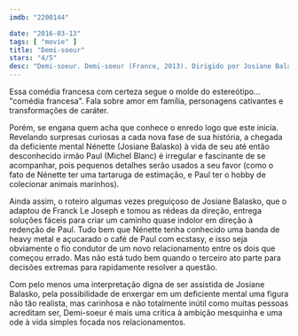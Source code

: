 ```yaml
---
imdb: "2200144"

date: "2016-03-13"
tags: [ "movie" ]
title: "Demi-soeur"
stars: "4/5"
desc: "Demi-soeur. Demi-soeur (France, 2013). Dirigido por Josiane Balasko. Escrito por Josiane Balasko, Franck Le Joseph. Com Josiane Balasko, Michel Blanc, Brigitte Roüan, Françoise Lépine, George Aguilar, Christine Murillo, Grégoire Baujat, Jean-Yves Chatelais, Stéphan Wojtowicz."
---
```

Essa comédia francesa com certeza segue o molde do estereótipo... "comédia francesa". Fala sobre amor em família, personagens cativantes e transformações de caráter.

Porém, se engana quem acha que conhece o enredo logo que este inicia. Revelando surpresas curiosas a cada nova fase de sua história, a chegada da deficiente mental Nénette (Josiane Balasko) à vida de seu até então desconhecido irmão Paul (Michel Blanc) é irregular e fascinante de se acompanhar, pois pequenos detalhes serão usados a seu favor (como o fato de Nénette ter uma tartaruga de estimação, e Paul ter o hobby de colecionar animais marinhos).

Ainda assim, o roteiro algumas vezes preguiçoso de Josiane Balasko, que o adaptou de Franck Le Joseph e tomou as rédeas da direção, entrega soluções fáceis para criar um caminho quase indolor em direção à redenção de Paul. Tudo bem que Nénette tenha conhecido uma banda de heavy metal e açucarado o café de Paul com ecstasy, e isso seja obviamente o fio condutor de um novo relacionamento entre os dois que começou errado. Mas não está tudo bem quando o terceiro ato parte para decisões extremas para rapidamente resolver a questão.

Com pelo menos uma interpretação digna de ser assistida de Josiane Balasko, pela possibilidade de enxergar em um deficiente mental uma figura não tão realista, mas carinhosa e não totalmente inútil como muitas pessoas acreditam ser, Demi-soeur é mais uma crítica à ambição mesquinha e uma ode à vida simples focada nos relacionamentos.
